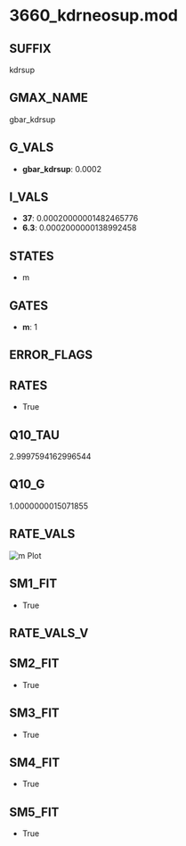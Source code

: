 # 3660_kdrneosup.mod

## SUFFIX

kdrsup

## GMAX_NAME

gbar_kdrsup

## G_VALS

- **gbar_kdrsup**: 0.0002

## I_VALS

- **37**: 0.00020000001482465776
- **6.3**: 0.0002000000138992458

## STATES

- m

## GATES

- **m**: 1

## ERROR_FLAGS


## RATES

- True

## Q10_TAU

2.9997594162996544

## Q10_G

1.0000000015071855

## RATE_VALS

![m Plot](/Users/pbozelos/Dropbox/icg-Chai-Panos/supermodels/output_markdown_files/K/3660_kdrneosup.mod/images/m.png)

## SM1_FIT

- True

## RATE_VALS_V

## SM2_FIT

- True

## SM3_FIT

- True

## SM4_FIT

- True

## SM5_FIT

- True

